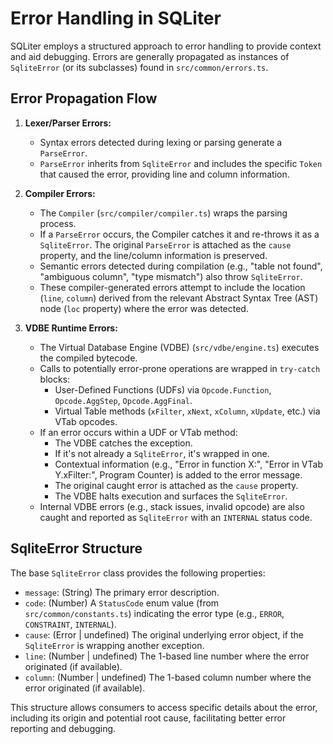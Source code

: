 # Error Handling in SQLiter

SQLiter employs a structured approach to error handling to provide context and aid debugging. Errors are generally propagated as instances of `SqliteError` (or its subclasses) found in `src/common/errors.ts`.

## Error Propagation Flow

1.  **Lexer/Parser Errors:**
    *   Syntax errors detected during lexing or parsing generate a `ParseError`.
    *   `ParseError` inherits from `SqliteError` and includes the specific `Token` that caused the error, providing line and column information.

2.  **Compiler Errors:**
    *   The `Compiler` (`src/compiler/compiler.ts`) wraps the parsing process.
    *   If a `ParseError` occurs, the Compiler catches it and re-throws it as a `SqliteError`. The original `ParseError` is attached as the `cause` property, and the line/column information is preserved.
    *   Semantic errors detected during compilation (e.g., "table not found", "ambiguous column", "type mismatch") also throw `SqliteError`.
    *   These compiler-generated errors attempt to include the location (`line`, `column`) derived from the relevant Abstract Syntax Tree (AST) node (`loc` property) where the error was detected.

3.  **VDBE Runtime Errors:**
    *   The Virtual Database Engine (VDBE) (`src/vdbe/engine.ts`) executes the compiled bytecode.
    *   Calls to potentially error-prone operations are wrapped in `try-catch` blocks:
        *   User-Defined Functions (UDFs) via `Opcode.Function`, `Opcode.AggStep`, `Opcode.AggFinal`.
        *   Virtual Table methods (`xFilter`, `xNext`, `xColumn`, `xUpdate`, etc.) via VTab opcodes.
    *   If an error occurs within a UDF or VTab method:
        *   The VDBE catches the exception.
        *   If it's not already a `SqliteError`, it's wrapped in one.
        *   Contextual information (e.g., "Error in function X:", "Error in VTab Y.xFilter:", Program Counter) is added to the error message.
        *   The original caught error is attached as the `cause` property.
        *   The VDBE halts execution and surfaces the `SqliteError`.
    *   Internal VDBE errors (e.g., stack issues, invalid opcode) are also caught and reported as `SqliteError` with an `INTERNAL` status code.

## SqliteError Structure

The base `SqliteError` class provides the following properties:

*   `message`: (String) The primary error description.
*   `code`: (Number) A `StatusCode` enum value (from `src/common/constants.ts`) indicating the error type (e.g., `ERROR`, `CONSTRAINT`, `INTERNAL`).
*   `cause`: (Error | undefined) The original underlying error object, if the `SqliteError` is wrapping another exception.
*   `line`: (Number | undefined) The 1-based line number where the error originated (if available).
*   `column`: (Number | undefined) The 1-based column number where the error originated (if available).

This structure allows consumers to access specific details about the error, including its origin and potential root cause, facilitating better error reporting and debugging. 
